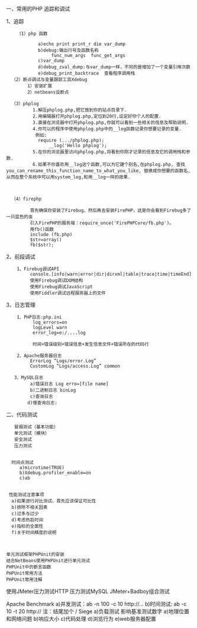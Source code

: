 一、常用的PHP 追踪和调试

   1、追踪

        （1）php 函数

                a)echo print print_r die var_dump
                b)debug:输出行号及函数名称
                     func_num_args  func_get_args
                c)var_dump
                d)debug_zval_dump:与var_dump一样，不同的是增加了一个变量引用次数
                e)debug_print_backtrace  查看程序调用栈
      （2）断点调试与变量跟踪工具Xdebug
            1）安装扩展
            2）netbeans设断点

      （3）phplog
              1.解压phplog.php,把它放到你的站点目录下.
              2.用编辑器打开phplog.php,定位到20行,设定好你个人的配置.
              3.直接在浏览器中打开phplog.php,你就可以看到一些相关的信息及帮助说明.
              4.你可以的程序中使用phplog.php中的__log函数记录你想要记录的变量.
               例如:
                require (.../phplog.php);
                    __log('Hello phplog');
              5.在你的浏览器里访问phplog.php,将看到你刚才记录的信息及它的调用栈和参数.
              6.如果不你喜欢用__log这个函数,可以为它建个别名,在phplog.php, 查找you_can_rename_this_function_name_to_what_you_like, 替换成你想要的函数名,从而在整个系统中可以用system_log,和用__log一样的效果.

  

      （4）firephp

             首先确保你安装了Firebug，然后再去安装FirePHP，这是你会看到Firebug多了一只蓝色的虫
             引入FirePHP的服务端：require_once('FirePHPCore/fb.php')。
             用fb()函数
             include (fb.php)
             $str=array()
             fb($str);

2、前段调试

        1、Firebug调试API
             console.[info|warn|error|dir|dirxml|table|trace|time|timeEnd]
             使用Firebug调试DOM结构
             使用Firebug调试JavaScript
             使用Fiddler调试远程服务器上的文件

3、日志管理      

        1、PHP日志:php.ini
              log_errors=on
              logLevel warn
              error_log=e:/....log

              时间+错误级别+错误信息+发生信息文件+错误所在的代码行

        2、Apache服务器日志
             ErrorLog “Logs/error.Log”
             CustomLog “Logs/access.Log” common

       3、MySQL日志
             a)错误日志 Log erro=[file name]
             b)二进制日志 binLog
             c)查询日志
            d)慢查询日志:

二、代码测试

       冒烟测试（基本功能）
       单元测试（模块）
       安全测试
       压力测试


      时间点测试
         a)microtime(TRUE)
         b)Xdebug.profiler_enable=on
         c)ab


     性能测试注意事项
      a)如果进行对比测试，首先应该保证可比性
      b)排除不相关因素
      c)过多与过少
      d)考虑热启时间
      e)指标的全面性
      f)关于时间精度的说明



    单元测试框架PHPUnit的安装
    结合NetBeans使用PHPUnit进行单元测试
    PHPUnit中的断言函数
    PHPUnit常用方法
    PHPUnit常用注解

   使用JMeter压力测试HTTP
   压力测试MySQL
   JMeter+Badboy组合测试


   Apache Benchmark
  a)并发测试：ab -n 100 -c 10 http://...
  b)时间测试: ab -c 10 -t 20 http://
  注：结尾加个 /
   Siege
   a)负载测试
   影响基准测试数字
   a)地理位置和网络问题
   b)响应大小
   c)代码处理
   d)浏览行为
   e)web服务器配置

